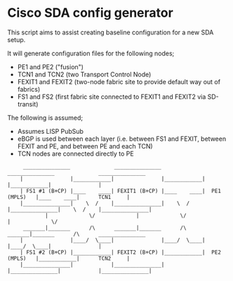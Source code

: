 # Cisco SDA config generator
This script aims to assist creating baseline configuration for a new SDA setup.

It will generate configuration files for the following nodes;

 * PE1 and PE2 ("fusion")
 * TCN1 and TCN2 (two Transport Control Node)
 * FEXIT1 and FEXIT2 (two-node fabric site to provide default way out of fabrics)
 * FS1 and FS2 (first fabric site connected to FEXIT1 and FEXIT2 via SD-transit)

The following is assumed;

 * Assumes LISP PubSub
 * eBGP is used between each layer (i.e. between FS1 and FEXIT, between FEXIT and PE, and between PE and each TCN)
 * TCN nodes are connected directly to PE

```
     _______________              _______________              _______________              _______________
    |               |____________|               |____________|               |____________|               |
    | FS1 #1 (B+CP) |____    ____| FEXIT1 (B+CP) |____    ____|  PE1 (MPLS)   |____    ____|      TCN1     |
    |_______________|    \  /    |_______________|    \  /    |_______________|    \  /    |_______________|
            |             \/             |             \/             |             \/            
     _______|_______      /\      _______|_______      /\      _______|_______      /\      _______________
    |               |____/  \____|               |____/  \____|               |____/  \____|               |
    | FS1 #2 (B+CP) |____________| FEXIT2 (B+CP) |____________|  PE2 (MPLS)   |____________|      TCN2     |
    |_______________|            |_______________|            |_______________|            |_______________|

```

